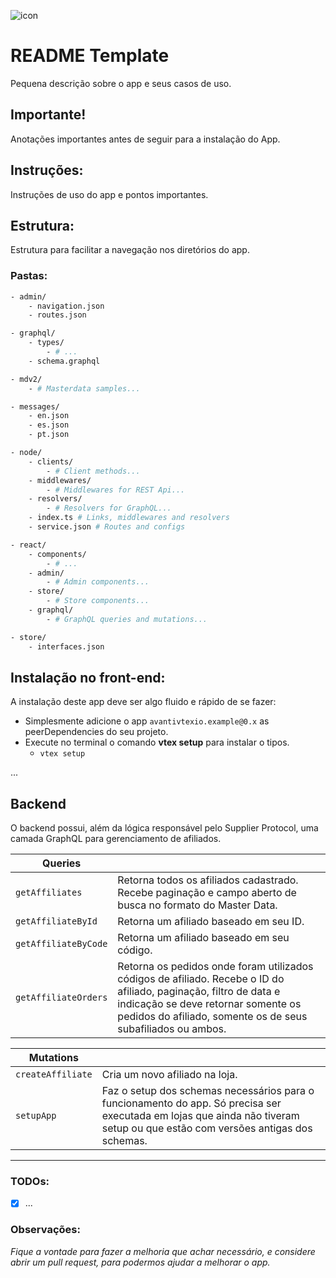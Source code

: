 ![icon](https://cdn-icons-png.flaticon.com/128/3658/3658773.png)

# README Template

Pequena descrição sobre o app e seus casos de uso.

## Importante!

Anotações importantes antes de seguir para a instalação do App.

## Instruções:

Instruções de uso do app e pontos importantes.

## Estrutura:

Estrutura para facilitar a navegação nos diretórios do app.

### Pastas:

```bash
- admin/
	- navigation.json
	- routes.json

- graphql/
	- types/
		- # ...
	- schema.graphql

- mdv2/
	- # Masterdata samples...

- messages/
	- en.json
	- es.json
	- pt.json

- node/
	- clients/
		- # Client methods...
	- middlewares/
		- # Middlewares for REST Api...
	- resolvers/
		- # Resolvers for GraphQL...
	- index.ts # Links, middlewares and resolvers
	- service.json # Routes and configs

- react/
	- components/
		- # ...
	- admin/
		- # Admin components...
	- store/
		- # Store components...
	- graphql/
		- # GraphQL queries and mutations...

- store/
	- interfaces.json
```

## Instalação no front-end:

A instalação deste app deve ser algo fluido e rápido de se fazer:

- Simplesmente adicione o app `avantivtexio.example@0.x` as peerDependencies do seu projeto.
- Execute no terminal o comando **vtex setup** para instalar o tipos.
  - `vtex setup`

...

## Backend

O backend possui, além da lógica responsável pelo Supplier Protocol, uma camada GraphQL para gerenciamento de afiliados.

| Queries              |                                                                                                                                                                                                                         |
| -------------------- | ----------------------------------------------------------------------------------------------------------------------------------------------------------------------------------------------------------------------- |
| `getAffiliates`      | Retorna todos os afiliados cadastrado. Recebe paginação e campo aberto de busca no formato do Master Data.                                                                                                              |
| `getAffiliateById`   | Retorna um afiliado baseado em seu ID.                                                                                                                                                                                  |
| `getAffiliateByCode` | Retorna um afiliado baseado em seu código.                                                                                                                                                                              |
| `getAffiliateOrders` | Retorna os pedidos onde foram utilizados códigos de afiliado. Recebe o ID do afiliado, paginação, filtro de data e indicação se deve retornar somente os pedidos do afiliado, somente os de seus subafiliados ou ambos. |

| Mutations         |                                                                                                                                                                              |
| ----------------- | ---------------------------------------------------------------------------------------------------------------------------------------------------------------------------- |
| `createAffiliate` | Cria um novo afiliado na loja.                                                                                                                                               |
| `setupApp`        | Faz o setup dos schemas necessários para o funcionamento do app. Só precisa ser executada em lojas que ainda não tiveram setup ou que estão com versões antigas dos schemas. |

---

### TODOs:

- [x] ...

### Observações:

_Fique a vontade para fazer a melhoria que achar necessário, e considere abrir um pull request, para podermos ajudar a melhorar o app._
